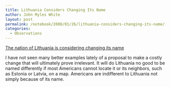 ```yaml
---
title: Lithuania Considers Changing Its Name
author: John Myles White
layout: post
permalink: /notebook/2008/01/26/lithuania-considers-changing-its-name/
categories:
  - Observations
---
```


[The nation of Lithuania is considering changing its name](http://www.msnbc.msn.com/id/22841519/?GT1=10755)

I have not seen many better examples lately of a proposal to make a costly change that will ultimately prove irrelevant. It will do Lithuania no good to be named differently if most Americans cannot locate it or its neighbors, such as Estonia or Latvia, on a map. Americans are indifferent to Lithuania not simply because of its name.
